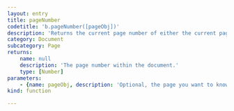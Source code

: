 ```yaml
---
layout: entry
title: pageNumber
codetitle: 'b.pageNumber([pageObj])'
description: 'Returns the current page number of either the current page or the given Page object.'
category: Document
subcategory: Page
returns:
    name: null
    description: 'The page number within the document.'
    type: [Number]
parameters:
    - {name: pageObj, description: 'Optional, the page you want to know the number of.', optional: true, type: [Page]}
kind: function

---
```

